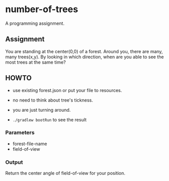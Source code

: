 # number-of-trees
A programming assignment.

## Assignment

You are standing at the center(0,0) of a forest. Around you, there are many, many trees(x,y). By looking in which direction, when are
you able to see the most trees at the same time?

## HOWTO

- use existing forest.json or put your file to resources.
- no need to think about tree's tickness.
- you are just turning around.

- ```./gradlew bootRun``` to see the result

### Parameters

- forest-file-name
- field-of-view

### Output

Return the center angle of field-of-view for your position.
